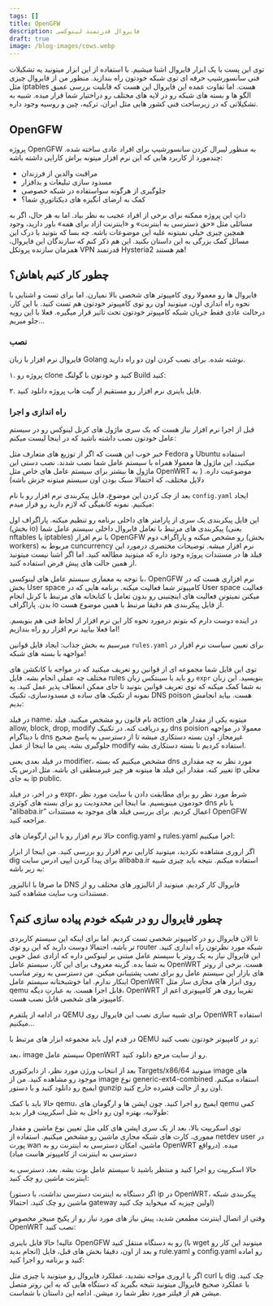 ```yaml
---
tags: []
title: OpenGFW
description: فایروال قدرتمند لینوکسی
draft: true 
image: /blog-images/cows.webp
---
```


توی این پست با یک ابزار فایروال اشنا میشیم. با استفاده از این ابزار میتونید یه تشکیلات فنی سانسورشیپ حرفه ای توی شبکه خودتون راه بندازید. منظور من از فایروال چیزی مثل iptables هست. اما تفاوت عمده این فایروال این هست که قابلیت بررسی عمیق الگو ها و بسته های شبکه رو در لایه های مختلف رو دراختیار شما قرار میده. شبیه به تشکیلاتی که در زیرساخت فنی کشور هایی مثل ایران، ترکیه، چین و روسیه وجود داره.

 ## OpenGFW  
پروژه OpenGFW به منظور لیبرال کردن سانسورشیپ برای افراد عادی ساخته شده. چندمورد از کاربرد هایی که این نرم افزار میتونه براش کارایی داشته باشه:
- مراقبت والدین از فرزندان
- مسدود سازی تبلیغات‌ و بدافزار
- جلوگیری از هرگونه سواستفاده در شبکه خصوصی
- کمک به ارضای انگیزه های دیکتاتوریِ شما؟

ذاتِ این پروژه ممکنه برای برخی از افراد عجیب به نظر بیاد. اما به هر حال، اگر به مسائلی مثل «حق دسترسی به اینترنت» و «اینترنت ازاد برای همه» باور دارید، وجود همچین چیزی خیلی نمیتونه علیه این موضوعات باشه. چه بسا که بتونید با درک این مسائل کمک بزرگی به این داستان بکنید. این هم ذکر کنم که سازندگان این فایروال، همزمان سازنده پروتکل VPN قدرتمند Hysteria2 هم هستند! 


## چطور کار کنیم باهاش؟

فایروال ها رو معمولا روی کامپیوتر های شخصی بالا نمیارن. اما برای تست و اشنایی با نحوه راه اندازی اون، میتونید اون رو توی کامپیوتر خودتون هم تست کنید. با این کار، درحالت عادی فقط جریان شبکه کامپیوتر خودتون تحت تاثیر قرار میگیره. فعلا با این رویه جلو میریم…


### نصب

فایروال نرم افزار با زبان Golang نوشته شده. برای نصب کردن اون دو راه دارید.

۱. پروژه رو clone کنید و خودتون با گولنگ Build کنید: 


۲. فایل باینری نرم افزار رو مستقیم از گیت هاب پروژه دانلود کنید.



### راه اندازی و اجرا

قبل از اجرا نرم افزار نیاز هست که یک سری ماژول های کرنل لینوکس رو در سیستم عامل خودتون نصب داشته باشید که در اینجا لیست میکنم:


 خبر خوب این هست که اگر از توزیع های متعارف مثل Fedora و Ubuntu استفاده میکنید، این ماژول ها معمولا همراه با سیستم عامل شما نصب شدند. 
نصب دستی این ماژول ها بیشتر برای سیستم عامل های خاص مثل OpenWRT موضوعیت داره. ( به دلایل مختلف، که احتمالا سبک بودن اون سیستم میتونه جزش باشه)


بعد از چک کردن این موضوع، فایل پیکربندی نرم افزار رو با نام ‍‍‍`config.yaml‍` ایجاد میکنیم. نمونه کانفیگی که لازم دارید رو قرار میدم:




این فایل پیکربندی یک سری از پارامتر های داخلی برنامه رو تنظیم میکنه. پاراگراف اول (بخش io) پیکربندی های مرتبط با تعامل فایروال داخلی سیستم عامل شما (یعنی nftables یا iptables) با نرم افزار OpenGFW رو مشخص میکنه و پاراگراف دوم (بخش workers) مربوط به cuncurrency نرم افزار میشه. توضیحات مختصری درمورد این فیلد ها در مستندات پروژه وجود داره که میتونید مطالعه کنید. اما اگر اشنا نیست میتونید از همین حالت های پیش فرض استفاده کنید.

 با توجه به معماری سیستم عامل های لینوکسی، OpenGFW نرم افزاری هست که در بخش User space کامپیوتر شما فعالیت میکنه. برنامه هایی که در User space فعالیت میکنن نمیتونن فعالیت های اینچنینی رو بدون تعامل با کتابخانه های مرتبط با کرنل انجام بدن. پاراگراف io از فایل پیکربندی هم دقیقا مرتبط با همین موضوع هست. 

در اینده دوست دارم که بتونم درمورد نحوه کار این نرم افزار از لحاظ فنی هم بنویسم. اما فعلا بیایید نرم افزار رو راه بندازیم!




 میرسیم به بخش جذاب: ایجاد فایل قوانین `rules.yaml` برای تعیین سیاست نرم افزار در مواجهه با بسته های شبکه!

توی این فایل شما مجموعه ای از قوانین رو تعریف میکنید که در مواجه با کانکشن های مختلف چه عملی انجام بشه. فایل rules رو باید با سینتکس زبان `expr` بنویسید. این زبان به شما کمک میکنه که توی تعریف قوانین بتونید تا جای ممکن انعطاف پذیر عمل کنید. یه نمونه از تکنیک های ساده ی مسدودسازی، تکنیک DNS poison هست. بیاید انجامش بدیم:





در فیلد name، نام قانون رو مشخص میکنید. فیلد action میتونه یکی از مقدار های allow, block, drop, modify رو دریافت کنه. 
در تکنیک dns poision معمولا در مواجهه با دیتاگرام dns غیرمجاز، اون بسته دستکاری میشه تا از دسترسی به پاسخ صحیح جلوگیری بشه. پس ما اینجا از عمل modify استفاده کردیم تا بسته دستکاری بشه. 

در فیلد بعدی یعنی modifier، مشخص میکنیم که بسته dns مورد نظر به چه مقداری تغییر کنه. مقدار این فیلد ها میتونه هر چیز غیرمنطقی ای باشه. مثل ادرس یک ip محلی به جای ip public. 

و در اخر، در فیلد expr، شرط مورد نظر رو برای مطابقت دادن با سایت مورد نظر خودمون مینویسیم. ما اینجا این محدودیت رو برای بسته های کوئری dns با نام ”alibaba.ir” اعمال کردیم. برای بررسی فیلد های موجود به مستندات OpenGFW مراجعه کنید.  


حالا نرم افزار رو با این ارگومان های config.yaml و rules.yaml اجرا میکنیم: 




اگر اروری مشاهده نکردید، میتونید کارایی نرم افزار رو بررسی کنید. من اینجا از ابزار dig برای پیدا کردن ایپی ادرس سایت alibaba.ir استفاده میکنم. نتیجه باید چیزی شبیه به زیر باشه:




ما صرفا با انالیزور DNS فایروال کار کردیم. میتونید از انالیزور های مختلف رو از مستندات وب سایت مشاهده کنید.

## چطور فایروال رو در شبکه خودم پیاده سازی کنم؟

تا الان فایروال رو در کامپیوتر شخصی تست کردیم. اما برای اینکه این سیستم کاربردی تر باشه، احتمالا دوست دارید که این رو توی router شبکه مورد نظرتون راه اندازی کنید. این فایروال نیاز به یک روتر با سیستم عامل مبتنی بر لینوکس داره که ازادی عمل خوبی به شما بده. 
گزینه معروف برای این کار، سیستم عامل OpenWRT هست. برخی از روتر های بازار این سیستم عامل رو برای نصب پشتیبانی میکنن. من دسترسی به روتر مناسب اینکار ندارم. اما خوشبختانه سیستم عامل OpenWRT روی ابزار های مجازی ساز مثل qemu قابل اجرا هست. به عبارتِ دیگه، OpenWRT تقریبا روی هر کامپیوتری اعم از کامپیوتر های شخصی قابل نصب هست. 

در ادامه از پلتفرم QEMU برای شبیه سازی نصب این فایروال روی OpenWRT استفاده میکنیم…

در قدم اول باید مجموعه ابزار های مرتبط با  QEMU رو در کامپیوتر خودتون نصب کنید:


بعد، image سیستم عامل OpenWRT رو از سایت مرجع دانلود کنید.

بعد از انتخاب ورژن مورد نظر، از دایرکتوری Targets/x86/64 میتونید image های موجود رو مشاهده کنید. من از image نوع generic-ext4-combined استفاده میکنم. ایمیج رو دانلود کنید و با دستور gunzip اون رو از حالت فشرده خارج کنید. 

حالا باید با کمک qemu، ایمیج رو اجرا کنید. چون اپشن ها و ارگومان های qemu کمی طولانیه، بهتره اون رو داخل یه شل اسکریپت قرار بدید:




توی اسکریپت بالا، بعد از یک سری اپشن های کلی مثل تعیین نوع ماشین و مقدار مموری، کارت های شبکه مجازی ماشین رو مشخص میکنیم. استفاده از netdev user در پورت wan ماشین، امکان دسترسی به اینترنت رو به OpenWRT میده. (درواقع دسترسی به اینترنت از کامپیوتر هاست میاد)


حالا اسکریپت رو اجرا کنید و منتظر باشید تا سیستم عامل بوت بشه. بعد، دسترسی به اینترنت ماشین رو چک کنید:



(اگر دستگاه به اینترنت دسترسی نداشت، با دستور ip در OpenWRT، پیکربندی شبکه ماشین رو چک کنید. احتمالا gateway اولین چیزیه که میخواید چک کنید)

وقتی از اتصال اینترنت مطمعن شدید، پیش نیاز های مورد نیاز رو از پکیج منیجر مخصوص OpenWRT نصب کنید: 




عالیه! حالا فایل باینری OpenGFW رو به دستگاه منتقل کنید (با wget میتونید این کار رو انجام بدید) و بعد از اون، دقیقا بخش های قبل، فایل rule.yaml و config.yaml رو اماده کنید و برنامه رو اجرا کنید: 




اگر با اروری مواجه نشدید، عملکرد فایروال رو میتونید با چیزی مثل curl یا dig چک کنید. با عملکرد صحیح فایروال میتونید نتیجه بگیرید که دستگاه هایی که به این روتر متصل میشن هم از فیلتر مورد نظر شما رد میشن. ادامه این داستان با شماست.
